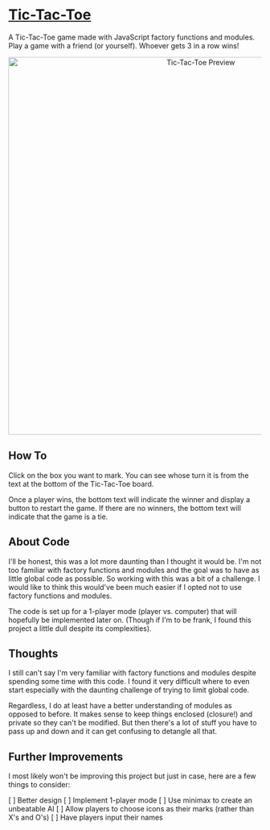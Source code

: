 # [Tic-Tac-Toe](https://louvang.github.io/tictactoe/)

A Tic-Tac-Toe game made with JavaScript factory functions and modules. Play a game with a friend (or yourself). Whoever gets 3 in a row wins!

<p align="center"><a href="https://louvang.github.io/tictactoe/" target="_blank"><img src="https://louvang.github.io/tictactoe/img/preview.png" alt="Tic-Tac-Toe Preview" width="750px" /></a></p>

## How To

Click on the box you want to mark. You can see whose turn it is from the text at the bottom of the Tic-Tac-Toe board.

Once a player wins, the bottom text will indicate the winner and display a button to restart the game. If there are no winners, the bottom text will indicate that the game is a tie.

## About Code

I'll be honest, this was a lot more daunting than I thought it would be. I'm not too familiar with factory functions and modules and the goal was to have as little global code as possible. So working with this was a bit of a challenge. I would like to think this would've been much easier if I opted not to use factory functions and modules.

The code is set up for a 1-player mode (player vs. computer) that will hopefully be implemented later on. (Though if I'm to be frank, I found this project a little dull despite its complexities).

## Thoughts

I still can't say I'm very familiar with factory functions and modules despite spending some time with this code. I found it very difficult where to even start especially with the daunting challenge of trying to limit global code.

Regardless, I do at least have a better understanding of modules as opposed to before. It makes sense to keep things enclosed (closure!) and private so they can't be modified. But then there's a lot of stuff you have to pass up and down and it can get confusing to detangle all that.

## Further Improvements

I most likely won't be improving this project but just in case, here are a few things to consider:

[ ] Better design
[ ] Implement 1-player mode
[ ] Use minimax to create an unbeatable AI
[ ] Allow players to choose icons as their marks (rather than X's and O's)
[ ] Have players input their names
